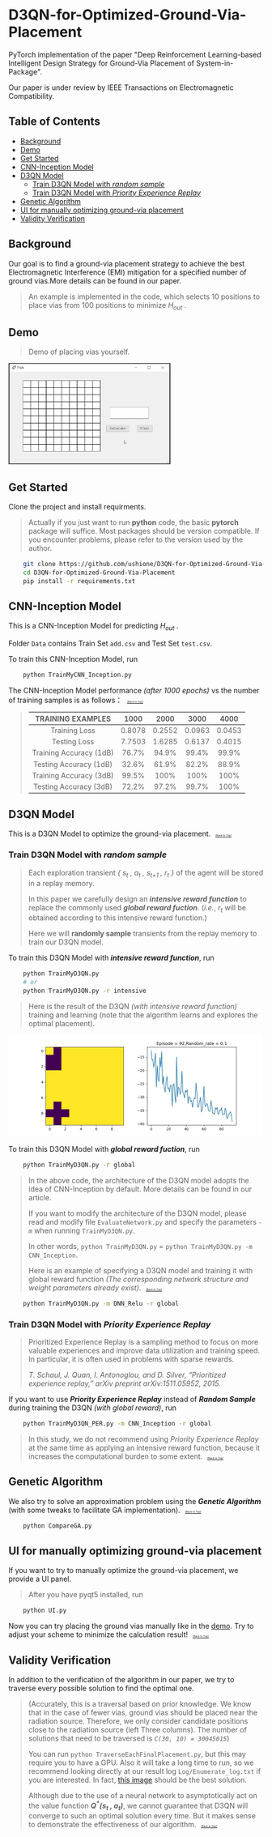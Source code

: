 # D3QN-for-Optimized-Ground-Via-Placement
PyTorch implementation of the paper "Deep Reinforcement Learning-based Intelligent Design Strategy for Ground-Via Placement of System-in-Package".

Our paper is under review by IEEE Transactions on Electromagnetic Compatibility.

## Table of Contents

- [Background](#background)
- [Demo](#demo)
- [Get Started](#get-started)
- [CNN-Inception Model](#cnn-inception-model)
- [D3QN Model](#d3qn-model)
	- [Train D3QN Model with *random sample*](#train-d3qn-model-with-random-sample)
	- [Train D3QN Model with *Priority Experience Replay*](#train-d3qn-model-with-priority-experience-replay)
- [Genetic Algorithm](#genetic-algorithm)
- [UI for manually optimizing ground-via placement](#ui-for-manually-optimizing-ground-via-placement)
- [Validity Verification](#validity-verification)

## Background

Our goal is to find a ground-via placement strategy to achieve the best Electromagnetic Interference (EMI) mitigation for a specified number of ground vias.More details can be found in our paper.

> An example is implemented in the code, which selects 10 positions to place vias from 100 positions to minimize *H<sub>out</sub>* . 

## Demo

> Demo of placing vias yourself. 

<img id="demo_gif" src="https://github.com/ushione/D3QN-for-Optimized-Ground-Via-Placement/blob/main/demo.gif" width="320" height="200" alt="demo"/><br/>

## Get Started
Clone the project and install requirments.
> Actually if you just want to run **python** code, the basic **pytorch** package will suffice. Most packages should be version compatible. If you encounter problems, please refer to the version used by the author. 

```sh
    git clone https://github.com/ushione/D3QN-for-Optimized-Ground-Via-Placement.git
    cd D3QN-for-Optimized-Ground-Via-Placement
    pip install -r requirements.txt
```

## CNN-Inception Model
This is a CNN-Inception Model for predicting *H<sub>out</sub>* .

Folder `Data` contains Train Set `add.csv` and Test Set `test.csv`.

To train this CNN-Inception Model, run
```sh
    python TrainMyCNN_Inception.py
```

The CNN-Inception Model performance *(after 1000 epochs)* vs the number of training samples is as follows：  <span style='font-size:5px;'>&nbsp;&nbsp;&nbsp;&nbsp;[[Back to Top]](#d3qn-for-optimized-ground-via-placement)</span>
> |  TRAINING EXAMPLES       |     1000      |      2000      |      3000      |      4000      |
> |:------------------------:|:-------------:|:--------------:|:--------------:|:--------------:|
> | Training Loss            |     0.8078    |     0.2552     |     0.0963     |     0.0453     |
> | Testing Loss             |     7.7503    |     1.6285     |     0.6137     |     0.4015     |
> | Training Accuracy (1dB)  |     76.7%     |     94.9%      |     99.4%      |     99.9%      |
> | Testing Accuracy (1dB)   |     32.6%     |     61.9%      |     82.2%      |     88.9%      |
> | Training Accuracy (3dB)  |     99.5%     |     100%       |     100%       |     100%       |
> | Testing Accuracy (3dB)   |     72.2%     |     97.2%      |     99.7%      |     100%       |

## D3QN Model
This is a D3QN Model to optimize the ground-via placement.  <span style='font-size:5px;'>&nbsp;&nbsp;&nbsp;&nbsp;[[Back to Top]](#d3qn-for-optimized-ground-via-placement)</span>

### Train D3QN Model with *random sample*

> Each exploration transient *{ s<sub>t</sub> , a<sub>t</sub> , s<sub>t+1</sub> , r<sub>t</sub> }* of the agent will be stored in a replay memory.
> 
> In this paper we carefully design an ***intensive reward function*** to replace the commonly used ***global reward fuction***. (*i.e.*, *r<sub>t</sub>* will be obtained according to this intensive reward function.)
> 
> Here we will **randomly sample** transients from the replay memory to train our D3QN model.

To train this D3QN Model with ***intensive reward function***, run
```sh
    python TrainMyD3QN.py
    # or
    python TrainMyD3QN.py -r intensive
```

> Here is the result of the D3QN *(with intensive reward function)* training and learning (note that the algorithm learns and explores the optimal placement).
> 
<img id="optimal_placement" src="https://github.com/ushione/D3QN-for-Optimized-Ground-Via-Placement/blob/main/current_optimal_placement.jpg" width="500" height="200" alt="current_optimal_placement"/><br/>

To train this D3QN Model with ***global reward fuction***, run
```sh
    python TrainMyD3QN.py -r global
```

> In the above code, the architecture of the D3QN model adopts the idea of CNN-Inception by default. More details can be found in our article.
> 
> If you want to modify the architecture of the D3QN model, please read and modify file `EvaluateNetwork.py` and specify the parameters *`-m`* when running `TrainMyD3QN.py`.
> 
> In other words, `python TrainMyD3QN.py` = `python TrainMyD3QN.py -m CNN_Inception`.
> 
> Here is an example of specifying a D3QN model and training it with global reward function *(The corresponding network structure and weight parameters already exist)*.  <span style='font-size:5px;'>&nbsp;&nbsp;&nbsp;&nbsp;[[Back to Top]](#d3qn-for-optimized-ground-via-placement)</span>

```sh
    python TrainMyD3QN.py -m DNN_Relu -r global
```

### Train D3QN Model with *Priority Experience Replay*

> Prioritized Experience Replay is a sampling method to focus on more valuable experiences and improve data utilization and training speed. In particular, it is often used in problems with sparse rewards.
> 
> *T. Schaul, J. Quan, I. Antonoglou, and D. Silver, “Prioritized experience replay,” arXiv preprint arXiv:1511.05952, 2015.*

If you want to use ***Priority Experience Replay*** instead of ***Random Sample*** during training the D3QN *(with global reward)*, run

```sh
    python TrainMyD3QN_PER.py -m CNN_Inception -r global
```

> In this study, we do not recommend using *Priority Experience Replay* at the same time as applying an intensive reward function, because it increases the computational burden to some extent. <span style='font-size:5px;'>&nbsp;&nbsp;&nbsp;&nbsp;[[Back to Top]](#d3qn-for-optimized-ground-via-placement)</span>

## Genetic Algorithm

We also try to solve an approximation problem using the ***Genetic Algorithm*** (with some tweaks to facilitate GA implementation). <span style='font-size:5px;'>&nbsp;&nbsp;&nbsp;&nbsp;[[Back to Top]](#d3qn-for-optimized-ground-via-placement)</span>

```sh
    python CompareGA.py
```

## UI for manually optimizing ground-via placement

If you want to try to manually optimize the ground-via placement, we provide a UI panel.

> After you have pyqt5 installed, run
```sh
    python UI.py
```

Now you can try placing the ground vias manually like in the [demo](#demo_gif). Try to adjust your scheme to minimize the calculation result! <span style='font-size:5px;'>&nbsp;&nbsp;&nbsp;&nbsp;[[Back to Top]](#d3qn-for-optimized-ground-via-placement)</span>

## Validity Verification

In addition to the verification of the algorithm in our paper, we try to traverse every possible solution to find the optimal one. 
> (Accurately, this is a traversal based on prior knowledge. We know that in the case of fewer vias, ground vias should be placed near the radiation source. Therefore, we only consider candidate positions close to the radiation source (left Three columns). The number of solutions that need to be traversed is 
*`C(30, 10) = 30045015`*)
> 
> You can run `python TraverseEachFinalPlacement.py`, but this may require you to have a GPU. Also it will take a long time to run, so we recommend looking directly at our result log `Log/Enumerate_log.txt` if you are interested. In fact, [this image](#optimal_placement) should be the best solution.
> 
> Although due to the use of a neural network to asymptotically act on the value function ***Q<sup>\*</sup>(s<sub>t</sub> , a<sub>t</sub>)***, we cannot guarantee that D3QN will converge to such an optimal solution every time. But it makes sense to demonstrate the effectiveness of our algorithm. <span style='font-size:5px;'>&nbsp;&nbsp;&nbsp;&nbsp;[[Back to Top]](#d3qn-for-optimized-ground-via-placement)</span>
